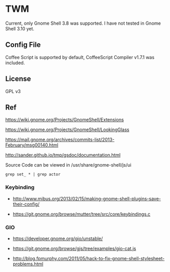 # TWM

Current, only Gnome Shell 3.8 was supported. I have not tested in Gnome Shell 3.10 yet.

## Config File

Coffee Script is supported by default, CoffeeScript Compiler v1.7.1 was included.

## License

GPL v3

## Ref

https://wiki.gnome.org/Projects/GnomeShell/Extensions

https://wiki.gnome.org/Projects/GnomeShell/LookingGlass

https://mail.gnome.org/archives/commits-list/2013-February/msg00140.html

http://sander.github.io/tmp/gsdoc/documentation.html

Source Code can be viewed in /usr/share/gnome-shell/js/ui

`grep set_ * | grep actor`


### Keybinding

- http://www.mibus.org/2013/02/15/making-gnome-shell-plugins-save-their-config/

- https://git.gnome.org/browse/mutter/tree/src/core/keybindings.c

### GIO

- https://developer.gnome.org/gio/unstable/

- https://git.gnome.org/browse/gjs/tree/examples/gio-cat.js

- http://blog.fpmurphy.com/2011/05/hack-to-fix-gnome-shell-stylesheet-problems.html
